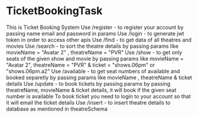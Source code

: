 # TicketBookingTask
This is Ticket Booking System
Use  /register - to register your account by passing name email and password in params
Use /login - to generate jwt token in order to access other apis
Use /find - to get data of all theatres and movies
Use /search - to sort the theatre details by passing params like movieName = "Avatar 2" , theatreName = "PVR"
Use /show - to get only seats of the given show and movie by passing params like movieName = "Avatar 2", theatreName = "PVR" & ticket = "shows.06pm" or "shows.06pm.a2"
Use /available - to get seat numbers of available and booked separetly by passing params like movieName , theatreName  & ticket details
Use /update - to book tickets by passing params by passing theatreName, movieName & ticket details, it will book if the given seat number is available
To book ticket you need to login to your account so that it will email the ticket details
Use /insert - to insert theatre details to database as mentioned in theatreSchema
